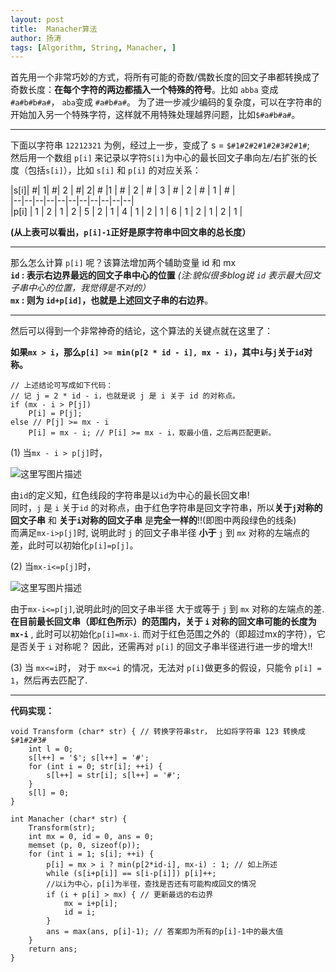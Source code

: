 ```yaml
---
layout: post
title:  Manacher算法
author: 扬涛
tags: [Algorithm, String, Manacher, ]  
---
```




首先用一个非常巧妙的方式，将所有可能的奇数/偶数长度的回文子串都转换成了奇数长度：**在每个字符的两边都插入一个特殊的符号**。比如 `abba` 变成 `#a#b#b#a#`， `aba`变成 `#a#b#a#`。   为了进一步减少编码的复杂度，可以在字符串的开始加入另一个特殊字符，这样就不用特殊处理越界问题，比如`$#a#b#a#`。


----------


下面以字符串 `12212321` 为例，经过上一步，变成了 s = `$#1#2#2#1#2#3#2#1#`;  
然后用一个数组 `p[i]` 来记录以字符`S[i]`为中心的最长回文子串向左/右扩张的长度（包括`s[i]`），比如 `s[i]` 和 `p[i]` 的对应关系：  

|s[i]|  #|  1|  #|  2 | #|  2|  #  |1 | # | 2 | # | 3 | # | 2 | # | 1 | # |  
|--|--|--|--|--|--|--|--|--|--|--|  
|p[i] | 1 | 2 | 1 | 2 | 5 | 2 | 1 | 4 | 1 | 2 | 1 | 6 | 1 | 2 | 1 | 2 | 1 |  

**(从上表可以看出，`p[i]-1`正好是原字符串中回文串的总长度）**


----------
那么怎么计算 `p[i]` 呢？该算法增加两个辅助变量 id 和 mx  
**`id` :   表示右边界最远的回文子串中心的位置**  *(注:貌似很多blog说 `id` 表示最大回文子串中心的位置，我觉得是不对的）*  
**`mx` : 则为 `id+p[id]`，也就是上述回文子串的右边界**。  


----------
然后可以得到一个非常神奇的结论，这个算法的关键点就在这里了：

**如果`mx > i`，那么`p[i] >= min(p[2 * id - i], mx - i)`，其中`i`与`j`关于`id`对称。**

```
// 上述结论可写成如下代码：
// 记 j = 2 * id - i，也就是说 j 是 i 关于 id 的对称点。
if (mx - i > P[j]) 
    P[i] = P[j];
else // P[j] >= mx - i 
    P[i] = mx - i; // P[i] >= mx - i，取最小值，之后再匹配更新。
```
(1) 当`mx - i > p[j]`时，

![这里写图片描述](http://img.blog.csdn.net/20151027204737400)

由`id`的定义知，红色线段的字符串是以`id`为中心的最长回文串!  
同时，`j` 是 `i` 关于`id` 的对称点，由于红色字符串是回文字符串，所以**关于`j`对称的回文子串** 和 **关于`i`对称的回文子串** 是**完全一样的**!!(即图中两段绿色的线条)  
而满足`mx-i>p[j]`时, 说明此时 `j` 的回文子串半径 **小于** `j` 到 `mx` 对称的左端点的差，此时可以初始化`p[i]=p[j]`。  

(2) 当`mx-i<=p[j]`时， 

![这里写图片描述](http://img.blog.csdn.net/20151027205757529)

由于`mx-i<=p[j]`,说明此时$j$的回文子串半径 大于或等于 `j` 到 `mx` 对称的左端点的差. **在目前最长回文串（即红色所示）的范围内，关于 `i` 对称的回文串可能的长度为 `mx-i`** , 此时可以初始化`p[i]=mx-i`. 而对于红色范围之外的（即超过mx的字符），它是否关于 `i` 对称呢？ 因此，还需再对 `p[i]` 的回文子串半径进行进一步的增大!!

(3) 当 `mx<=i`时， 
对于 `mx<=i`  的情况，无法对 `p[i]`做更多的假设，只能令 `p[i] = 1`，然后再去匹配了.


----------
**代码实现：**

```
void Transform (char* str) { // 转换字符串str， 比如将字符串 123 转换成 $#1#2#3#
    int l = 0;
    s[l++] = '$'; s[l++] = '#';
    for (int i = 0; str[i]; ++i) {
        s[l++] = str[i]; s[l++] = '#';
    }
    s[l] = 0;
}
```

```
int Manacher (char* str) {
    Transform(str);
    int mx = 0, id = 0, ans = 0;
    memset (p, 0, sizeof(p));
    for (int i = 1; s[i]; ++i) {
        p[i] = mx > i ? min(p[2*id-i], mx-i) : 1; // 如上所述
        while (s[i+p[i]] == s[i-p[i]]) p[i]++; 
        //以i为中心，p[i]为半径，查找是否还有可能构成回文的情况
        if (i + p[i] > mx) { // 更新最远的右边界
            mx = i+p[i];
            id = i;
        }
        ans = max(ans, p[i]-1); // 答案即为所有的p[i]-1中的最大值
    }
    return ans;
}
```
